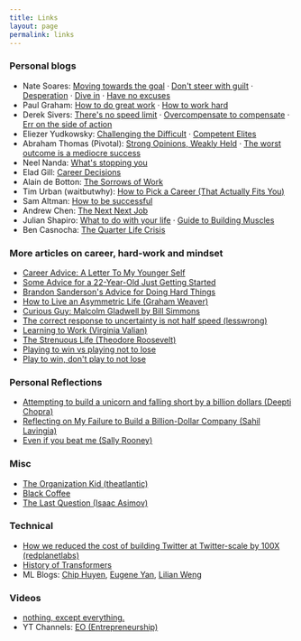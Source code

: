 ```yaml
---
title: Links
layout: page
permalink: links
---
```


### Personal blogs
* Nate Soares: [Moving towards the goal](https://mindingourway.com/moving-towards-the-goal/) · [Don't steer with guilt](https://mindingourway.com/dont-steer-with-guilt/) · [Desperation](https://mindingourway.com/desperation/) · [Dive in](https://mindingourway.com/dive-in-2/) · [Have no excuses](https://mindingourway.com/have-no-excuses/)
* Paul Graham: [How to do great work](http://www.paulgraham.com/greatwork.html) · [How to work hard](http://www.paulgraham.com/hwh.html)
* Derek Sivers: [There's no speed limit](https://sive.rs/kimo) · [Overcompensate to compensate](https://sive.rs/compensate) · [Err on the side of action](https://sive.rs/erra)
* Eliezer Yudkowsky: [Challenging the Difficult](https://www.lesswrong.com/s/3szfzHZr7EYGSWt92) · [Competent Elites](https://www.lesswrong.com/posts/CKpByWmsZ8WmpHtYa/competent-elites)
* Abraham Thomas (Pivotal): [Strong Opinions, Weakly Held](https://pivotal.substack.com/p/strong-opinions-weakly-held) · [The worst outcome is a mediocre success](https://pivotal.substack.com/p/the-worst-outcome-is-a-mediocre-success)
* Neel Nanda: [What's stopping you](https://www.neelnanda.io/blog/44-agency)
* Elad Gill: [Career Decisions](https://blog.eladgil.com/p/career-decisions)
* Alain de Botton: [The Sorrows of Work](https://www.theschooloflife.com/article/sorrows-of-work/)
* Tim Urban (waitbutwhy): [How to Pick a Career (That Actually Fits You)](https://waitbutwhy.com/2018/04/picking-career.html)
* Sam Altman: [How to be successful](https://blog.samaltman.com/how-to-be-successful)
* Andrew Chen: [The Next Next Job](https://andrewchen.com/the-next-next-job/)
* Julian Shapiro: [What to do with your life](https://www.julian.com/blog/life-planning) · [Guide to Building Muscles](https://www.julian.com/guide/muscle/intro)
* Ben Casnocha: [The Quarter Life Crisis](https://casnocha.com/2009/05/the-quarter-life-crisis.html)

### More articles on career, hard-work and mindset
* [Career Advice: A Letter To My Younger Self](https://www.reddit.com/r/Cornell/comments/fxz5jx/career_advice_a_letter_to_my_younger_self/)
* [Some Advice for a 22-Year-Old Just Getting Started](https://www.youngmoney.co/p/advice-22yearold-just-getting-started)
* [Brandon Sanderson's Advice for Doing Hard Things](https://calnewport.com/brandon-sandersons-advice-for-doing-hard-things/)
* [How to Live an Asymmetric Life (Graham Weaver)](https://www.grahamweaver.com/blog/2023-stanford-graduate-school-of-business-last-lecture)
* [Curious Guy: Malcolm Gladwell by Bill Simmons](http://www.espn.com/espn/page2/story?page=simmons/060302)
* [The correct response to uncertainty is not half speed (lesswrong)](https://www.lesswrong.com/posts/FMkQtPvzsriQAow5q/the-correct-response-to-uncertainty-is-not-half-speed)
* [Learning to Work (Virginia Valian)](https://static1.squarespace.com/static/5b3a3c2596e76feeba40905e/t/5b46366570a6add65490e050/1531328102222/1977workingItOut.pdf)
* [The Strenuous Life (Theodore Roosevelt)](https://history.hanover.edu/courses/excerpts/336tr.html)
* [Playing to win vs playing not to lose](https://www.basketballispsychology.com/post/playing-to-win-vs-playing-not-to-lose)
* [Play to win, don't play to not lose](https://www.ivyxu.com/blog/play-to-win-dont-play-to-not-lose)

### Personal Reflections
* [Attempting to build a unicorn and falling short by a billion dollars (Deepti Chopra)](https://www.deeptichopra.com/startup-failure)
* [Reflecting on My Failure to Build a Billion-Dollar Company (Sahil Lavingia)](https://sahillavingia.com/reflecting)
* [Even if you beat me (Sally Rooney)](https://thedublinreview.com/article/even-if-you-beat-me/)

### Misc
* [The Organization Kid (theatlantic)](https://www.theatlantic.com/magazine/archive/2001/04/the-organization-kid/302164/)
* [Black Coffee](https://vishaldayama.substack.com/p/black-coffee)
* [The Last Question (Isaac Asimov)](https://users.ece.cmu.edu/~gamvrosi/thelastq.html)

### Technical
* [How we reduced the cost of building Twitter at Twitter-scale by 100X (redplanetlabs)](https://blog.redplanetlabs.com/2023/08/15/how-we-reduced-the-cost-of-building-twitter-at-twitter-scale-by-100x/)
* [History of Transformers](https://archive.vn/xAdam)
* ML Blogs: [Chip Huyen](https://huyenchip.com/blog/), [Eugene Yan](https://eugeneyan.com/), [Lilian Weng](https://lilianweng.github.io/)

### Videos
* [nothing, except everything.](https://www.youtube.com/watch?v=hif5eI5pBxo)
* YT Channels: [EO (Entrepreneurship)](https://www.youtube.com/@entreprenuership_opportunities)
